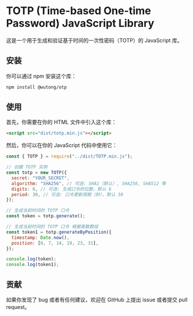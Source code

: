 # TOTP (Time-based One-time Password) JavaScript Library

这是一个用于生成和验证基于时间的一次性密码（TOTP）的 JavaScript 库。

## 安装

你可以通过 npm 安装这个库：

```bash
npm install @wutong/otp
```

## 使用

首先，你需要在你的 HTML 文件中引入这个库：

```html
<script src="dist/totp.min.js"></script>
```

然后，你可以在你的 JavaScript 代码中使用它：

```javascript
const { TOTP } = require("../dist/TOTP.min.js");

// 创建 TOTP 实例
const totp = new TOTP({
  secret: "YOUR_SECRET",
  algorithm: "SHA256", // 可选: SHA1（默认）, SHA256, SHA512 等
  digits: 6, // 可选: 生成口令的位数，默认 6
  period: 30, // 可选: 口令更新周期（秒），默认 30
});

// 生成当前时间的 TOTP 口令
const token = totp.generate();

// 生成当前时间的 TOTP 口令 根据离散数组
const token1 = totp.generateByPosition({
  timestamp: Date.now(),
  position: [0, 7, 14, 19, 23, 31],
});

console.log(token);
console.log(token1);
```

## 贡献

如果你发现了 bug 或者有任何建议，欢迎在 GitHub 上提出 issue 或者提交 pull request。

